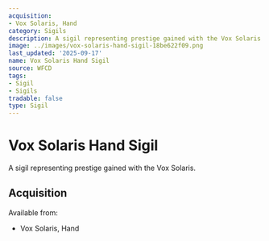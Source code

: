 ```yaml
---
acquisition:
- Vox Solaris, Hand
category: Sigils
description: A sigil representing prestige gained with the Vox Solaris.
image: ../images/vox-solaris-hand-sigil-18be622f09.png
last_updated: '2025-09-17'
name: Vox Solaris Hand Sigil
source: WFCD
tags:
- Sigil
- Sigils
tradable: false
type: Sigil
---
```


# Vox Solaris Hand Sigil

A sigil representing prestige gained with the Vox Solaris.

## Acquisition

Available from:
- Vox Solaris, Hand

